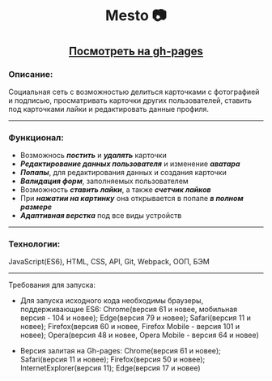 # <p align="center">Mesto :camera:</p>
## <div align="center" ><a href="https://nameless501.github.io/mesto/">Посмотреть на gh-pages</a></div>

### Описание: 
Социальная сеть с возможностью делиться карточками с фотографией и подписью, просматривать карточки других пользователей, ставить под карточками лайки и редактировать данные профиля.

___

### Функционал: 

- Возможнось ***постить*** и ***удалять*** карточки
- ***Редактирование данных пользователя*** и изменение ***аватара***
- ***Попапы***, для редактирования данных и создания карточки
- ***Валидация форм***, заполняемых пользователем
- Возможность ***ставить лайки***, а также ***счетчик лайков***
- При ***нажатии на картинку*** она открывается в попапе ***в полном размере***
- ***Адаптивная верстка*** под все виды устройств

___


### Технологии: 

JavaScript(ES6), HTML, CSS, API, Git, Webpack, ООП, БЭМ
___

Требования для запуска:

- Для запуска исходного кода необходимы браузеры, поддерживающие ES6: Chrome(версия 61 и новее, мобильная версия - 104 и новее); Edge(версия 79 и новее); Safari(версия 11 и новее); Firefox(версия 60 и новее, Firefox Mobile - версия 101 и новее); Opera(версия 48 и новее, Opera Mobile - версия 64 и новее)

- Версия залитая на Gh-pages: Chrome(версия 61 и новее); Safari(версия 11 и новее); Firefox(версия 50 и новее); InternetExplorer(версия 11); Edge(версия 17 и новее)
